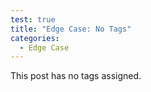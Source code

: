 ```yaml
---
test: true
title: "Edge Case: No Tags"
categories:
  - Edge Case
---
```


This post has no tags assigned.
